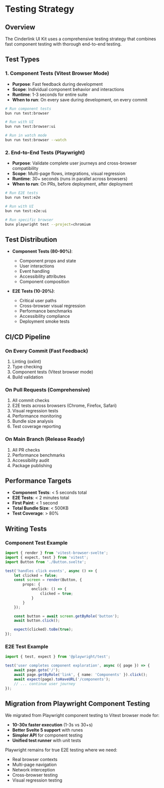 # Testing Strategy

## Overview

The Cinderlink UI Kit uses a comprehensive testing strategy that combines fast component testing with thorough end-to-end testing.

## Test Types

### 1. Component Tests (Vitest Browser Mode)

- **Purpose**: Fast feedback during development
- **Scope**: Individual component behavior and interactions
- **Runtime**: 1-3 seconds for entire suite
- **When to run**: On every save during development, on every commit

```bash
# Run component tests
bun run test:browser

# Run with UI
bun run test:browser:ui

# Run in watch mode
bun run test:browser --watch
```

### 2. End-to-End Tests (Playwright)

- **Purpose**: Validate complete user journeys and cross-browser compatibility
- **Scope**: Multi-page flows, integrations, visual regression
- **Runtime**: 30+ seconds (runs in parallel across browsers)
- **When to run**: On PRs, before deployment, after deployment

```bash
# Run E2E tests
bun run test:e2e

# Run with UI
bun run test:e2e:ui

# Run specific browser
bunx playwright test --project=chromium
```

## Test Distribution

- **Component Tests (80-90%)**:

  - Component props and state
  - User interactions
  - Event handling
  - Accessibility attributes
  - Component composition

- **E2E Tests (10-20%)**:
  - Critical user paths
  - Cross-browser visual regression
  - Performance benchmarks
  - Accessibility compliance
  - Deployment smoke tests

## CI/CD Pipeline

### On Every Commit (Fast Feedback)

1. Linting (oxlint)
2. Type checking
3. Component tests (Vitest browser mode)
4. Build validation

### On Pull Requests (Comprehensive)

1. All commit checks
2. E2E tests across browsers (Chrome, Firefox, Safari)
3. Visual regression tests
4. Performance monitoring
5. Bundle size analysis
6. Test coverage reporting

### On Main Branch (Release Ready)

1. All PR checks
2. Performance benchmarks
3. Accessibility audit
4. Package publishing

## Performance Targets

- **Component Tests**: < 5 seconds total
- **E2E Tests**: < 2 minutes total
- **First Paint**: < 1 second
- **Total Bundle Size**: < 500KB
- **Test Coverage**: > 80%

## Writing Tests

### Component Test Example

```typescript
import { render } from 'vitest-browser-svelte';
import { expect, test } from 'vitest';
import Button from './Button.svelte';

test('handles click events', async () => {
	let clicked = false;
	const screen = render(Button, {
		props: {
			onclick: () => {
				clicked = true;
			}
		}
	});

	const button = await screen.getByRole('button');
	await button.click();

	expect(clicked).toBe(true);
});
```

### E2E Test Example

```typescript
import { test, expect } from '@playwright/test';

test('user completes component exploration', async ({ page }) => {
	await page.goto('/');
	await page.getByRole('link', { name: 'Components' }).click();
	await expect(page).toHaveURL('/components');
	// ... continue user journey
});
```

## Migration from Playwright Component Testing

We migrated from Playwright component testing to Vitest browser mode for:

- **10-30x faster execution** (1-3s vs 30+s)
- **Better Svelte 5 support** with runes
- **Simpler API** for component testing
- **Unified test runner** with unit tests

Playwright remains for true E2E testing where we need:

- Real browser contexts
- Multi-page navigation
- Network interception
- Cross-browser testing
- Visual regression testing
